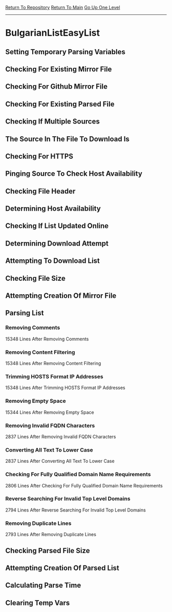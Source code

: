 [Return To Repository](https://github.com/deathbybandaid/piholeparser/)
[Return To Main](https://github.com/deathbybandaid/piholeparser/blob/master/RecentRunLogs/Mainlog.md)
[Go Up One Level](https://github.com/deathbybandaid/piholeparser/blob/master/RecentRunLogs/TopLevelScripts/30-Processing-External-Blacklists.md)
____________________________________
# BulgarianListEasyList
## Setting Temporary Parsing Variables
## Checking For Existing Mirror File
## Checking For Github Mirror File
## Checking For Existing Parsed File
## Checking If Multiple Sources
## The Source In The File To Download Is
## Checking For HTTPS
## Pinging Source To Check Host Availability
## Checking File Header
## Determining Host Availability
## Checking If List Updated Online
## Determining Download Attempt
## Attempting To Download List
## Checking File Size
## Attempting Creation Of Mirror File
## Parsing List
### Removing Comments
15348 Lines After Removing Comments
### Removing Content Filtering
15348 Lines After Removing Content Filtering
### Trimming HOSTS Format IP Addresses
15348 Lines After Trimming HOSTS Format IP Addresses
### Removing Empty Space
15344 Lines After Removing Empty Space
### Removing Invalid FQDN Characters
2837 Lines After Removing Invalid FQDN Characters
### Converting All Text To Lower Case
2837 Lines After Converting All Text To Lower Case
### Checking For Fully Qualified Domain Name Requirements
2806 Lines After Checking For Fully Qualified Domain Name Requirements
### Reverse Searching For Invalid Top Level Domains
2794 Lines After Reverse Searching For Invalid Top Level Domains
### Removing Duplicate Lines
2793 Lines After Removing Duplicate Lines
## Checking Parsed File Size
## Attempting Creation Of Parsed List
## Calculating Parse Time
## Clearing Temp Vars
